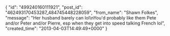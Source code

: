  {
   "id": "499240160111921",
   "post_id": "462493170453287_484745448228059",
   "from_name": "Shawn Folkes",
   "message": "Her husband barely can lol\nYou'd probably like them Pete and/or Peter and/or Pierre, esp when they get into speed talking French lol",
   "created_time": "2013-04-03T14:49:49+0000"
 }
